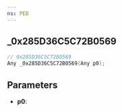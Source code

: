 ```yaml
---
ns: PED
---
```

## _0x285D36C5C72B0569

```c
// 0x285D36C5C72B0569
Any _0x285D36C5C72B0569(Any p0);
```

## Parameters
* **p0**:
